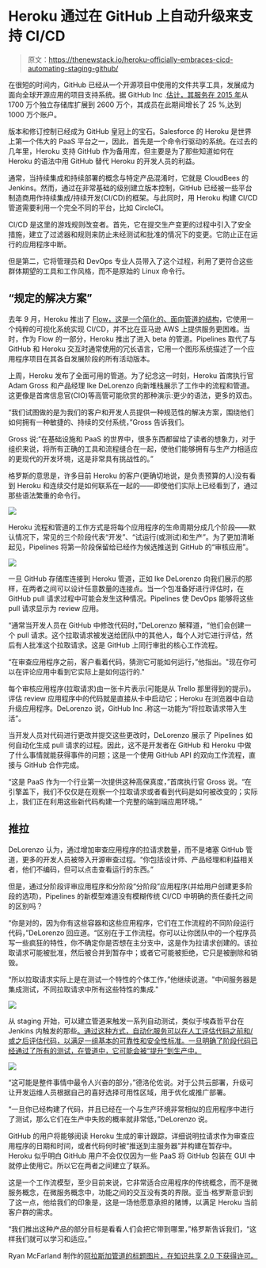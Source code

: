 # Heroku 通过在 GitHub 上自动升级来支持 CI/CD

> 原文：<https://thenewstack.io/heroku-officially-embraces-cicd-automating-staging-github/>

在很短的时间内，GitHub 已经从一个开源项目中使用的文件共享工具，发展成为面向全球开源应用的项目支持系统。据 GitHub Inc .[估计，其服务在 2015 年](http://www.nextplatform.com/2015/09/24/inside-the-github-systems-where-open-source-lives/)从 1700 万个独立存储库扩展到 2600 万个，其成员在此期间增长了 25 %,达到 1000 万个账户。

版本和修订控制已经成为 GitHub 皇冠上的宝石。Salesforce 的 Heroku 是世界上第一个伟大的 PaaS 平台之一，因此，首先是一个命令行驱动的系统。在过去的几年里，Heroku 支持 GitHub 作为备用库，但主要是为了那些知道如何在 Heroku 的语法中用 GitHub 替代 Heroku 的开发人员的利益。

通常，当持续集成和持续部署的概念与特定产品混淆时，它就是 CloudBees 的 Jenkins。然而，通过在非常基础的级别建立版本控制，GitHub 已经被一些平台制造商用作持续集成/持续开发(CI/CD)的框架。与此同时，用 Heroku 构建 CI/CD 管道需要利用一个完全不同的平台，比如 CircleCI。

CI/CD 是这里的游戏规则改变者。首先，它在提交生产变更的过程中引入了安全措施，建立了过滤器和规则来防止未经测试和批准的情况下的变更。它防止正在运行的应用程序中断。

但是第二，它将管理员和 DevOps 专业人员带入了这个过程，利用了更符合这些群体期望的工具和工作风格，而不是原始的 Linux 命令行。

## “规定的解决方案”

去年 9 月，Heroku 推出了 [Flow，这是一个简化的、面向管道的结构](https://blog.heroku.com/archives/2015/9/3/heroku_flow_pipelines_review_apps_and_github_sync)，它使用一个纯粹的可视化系统实现 CI/CD，并不比在亚马逊 AWS 上提供服务更困难。当时，作为 Flow 的一部分，Heroku 推出了进入 beta 的管道。Pipelines 取代了与 GitHub 和 Heroku 交互时通常使用的冗长语言，它用一个图形系统描述了一个应用程序项目在其各自发展阶段的所有活动版本。

上周，Heroku 发布了全面可用的管道。为了纪念这一时刻，Heroku 首席执行官 Adam Gross 和产品经理 Ike DeLorenzo 向新堆栈展示了工作中的流程和管道。这更像是首席信息官(CIO)等高管可能欣赏的那种演示:更少的语法，更多的双击。

“我们试图做的是为我们的客户和开发人员提供一种规范性的解决方案，围绕他们如何拥有一种敏捷的、持续的交付系统，”Gross 告诉我们。

Gross 说:“在基础设施和 PaaS 的世界中，很多东西都留给了读者的想象力，对于组织来说，将所有正确的工具和流程缝合在一起，使他们能够拥有与生产力相适应的更现代的开发环境，这是非常具有挑战性的。”

格罗斯的意思是，许多目前 Heroku 的客户(更确切地说，是负责预算的人)没有看到 Heroku 和连续交付是如何联系在一起的——即使他们实际上已经看到了，通过那些语法繁重的命令行。

![](img/48900972b51b0399d6b6f208b377b9c8.png)

Heroku 流程和管道的工作方式是将每个应用程序的生命周期分成几个阶段——默认情况下，常见的三个阶段代表“开发”、“试运行(或测试)和生产”。为了更加清晰起见，Pipelines 将第一阶段保留给已经作为候选推送到 GitHub 的“审核应用”。

![](img/2dc3a7cd1191db60850ff672e83a8a23.png)

一旦 GitHub 存储库连接到 Heroku 管道，正如 Ike DeLorenzo 向我们展示的那样，在两者之间可以设计任意数量的连接点。当一个包准备好进行评估时，在 GitHub pull 请求过程中可能会发生这种情况。Pipelines 使 DevOps 能够将这些 pull 请求显示为 review 应用。

“通常当开发人员在 GitHub 中修改代码时，”DeLorenzo 解释道，“他们会创建一个 pull 请求。这个拉取请求被发送给团队中的其他人，每个人对它进行评估，然后有人批准这个拉取请求。这是 GitHub 上同行审批的核心工作流程。

“在审查应用程序之前，客户看着代码，猜测它可能如何运行，”他指出。"现在你可以在评论应用中看到它实际上是如何运行的."

每个审核应用程序(拉取请求)由一张卡片表示(可能是从 Trello 那里得到的提示)。评估 review 应用程序中的代码就是直接从卡中启动它；Heroku 在浏览器中自动升级应用程序。DeLorenzo 说，GitHub Inc .称这一功能为“将拉取请求带入生活”。

当开发人员对代码进行更改并提交这些更改时，DeLorenzo 展示了 Pipelines 如何自动化生成 pull 请求的过程。因此，这不是开发者在 GitHub 和 Heroku 中做了什么事情就能获得事件的问题；这是一个使用 GitHub API 的双向工作流程，直接与 GitHub 合作完成。

“这是 PaaS 作为一个行业第一次提供这种高保真度，”首席执行官 Gross 说。“在引擎盖下，我们不仅仅是在观察一个拉取请求或者看到代码是如何被改变的；实际上，我们正在利用这些新代码构建一个完整的端到端应用环境。”

## 推拉

DeLorenzo 认为，通过增加审查应用程序的拉请求数量，而不是堵塞 GitHub 管道，更多的开发人员被带入开源审查过程。“你包括设计师、产品经理和利益相关者，他们不编码，但可以点击查看运行的东西。”

但是，通过分阶段评审应用程序和分阶段“分阶段”应用程序(并给用户创建更多阶段的选项)，Pipelines 的新模型难道没有模糊传统 CI/CD 中明确的责任委托之间的区别吗？

“你是对的，因为你有这些容器和这些应用程序，它们在工作流程的不同阶段运行代码，”DeLorenzo 回应道。“区别在于工作流程。你可以让你团队中的一个程序员写一些疯狂的特性，你不确定你是否想在主分支中，这是作为拉请求创建的。该拉取请求可能被批准，然后被合并到暂存中；或者它可能被拒绝，它只是被删除和销毁。

“所以拉取请求实际上是在测试一个特性的个体工作，”他继续说道。"中间服务器是集成测试，不同拉取请求中所有这些特性的集成."

![](img/ae195f023265a5293f0039aaaadc04de.png)

从 staging 开始，可以建立管道来触发一系列自动测试，类似于埃森哲平台在 Jenkins 内触发的那些[。通过这种方式，自动化服务可以在人工评估代码之前和/或之后评估代码，以满足一组基本的可靠性和安全性标准。一旦明确了阶段代码已经通过了所有的测试，在管道中，它可能会被“提升”到生产中。](https://thenewstack.io/the-year-behind-changing-perceptions-about-the-diffferences-between-faster-delivery-and-cicd/)

![](img/0135e8ffbfea8c9fce3e9d8d724ff7ba.png)

“这可能是整件事情中最令人兴奋的部分，”德洛伦佐说。对于公共云部署，升级可让开发运维人员根据自己的喜好选择可用性区域，用于优化或推广部署。

“一旦你已经构建了代码，并且已经在一个与生产环境非常相似的应用程序中进行了测试，那么它们在生产中失败的概率就非常低，”DeLorenzo 说。

GitHub 的用户将能够阅读 Heroku 生成的审计跟踪，详细说明拉请求作为审查应用程序的日期和时间，或者代码何时被“推送到主服务器”并构建在暂存中。Heroku 似乎明白 GitHub 用户不会仅仅因为一些 PaaS 将 GitHub 包装在 GUI 中就停止使用它。所以它在两者之间建立了联系。

这是一个工作流模型，至少目前来说，它非常适合应用程序的传统概念，而不是微服务概念，在微服务概念中，功能之间的交互没有类的界限。亚当·格罗斯意识到了这一点，他给我们的印象是，这是一场他愿意承担的赌博，以满足 Heroku 当前客户群的需求。

“我们推出这种产品的部分目标是看看人们会把它带到哪里，”格罗斯告诉我们，“这样我们就可以学习和适应。”

Ryan McFarland 制作的[阿拉斯加管道的标题图片，在知识共享 2.0 下获得许可。](https://commons.wikimedia.org/wiki/File:Alaska_Pipeline.jpg)

<svg xmlns:xlink="http://www.w3.org/1999/xlink" viewBox="0 0 68 31" version="1.1"><title>Group</title> <desc>Created with Sketch.</desc></svg>